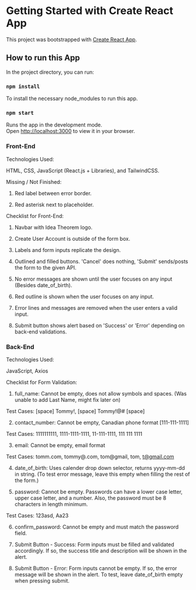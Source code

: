# Getting Started with Create React App

This project was bootstrapped with [Create React App](https://github.com/facebook/create-react-app).

## How to run this App

In the project directory, you can run:

### `npm install`

To install the necessary node_modules to run this app.

### `npm start`

Runs the app in the development mode.\
Open [http://localhost:3000](http://localhost:3000) to view it in your browser.

### Front-End

Technologies Used:

HTML, CSS, JavaScript (React.js + Libraries), and TailwindCSS.

Missing / Not Finished:

1. Red label between error border. 

2. Red asterisk next to placeholder.

Checklist for Front-End:

1. Navbar with Idea Theorem logo.

2. Create User Account is outside of the form box.

3. Labels and form inputs replicate the design.

4. Outlined and filled buttons. 'Cancel' does nothing, 'Submit' sends/posts the form to the given API.

5. No error messages are shown until the user focuses on any input (Besides date_of_birth). 

6. Red outline is shown when the user focuses on any input.

7. Error lines and messages are removed when the user enters a valid input.

8. Submit button shows alert based on 'Success' or 'Error' depending on back-end validations.

### Back-End

Technologies Used:

JavaScript, Axios

Checklist for Form Validation:

1. full_name: Cannot be empty, does not allow symbols and spaces. (Was unable to add Last Name, might fix later on)

Test Cases: [space] Tommy!, [space] Tommy!@# [space]

2. contact_number: Cannot be empty, Canadian phone format [111-111-1111]

Test Cases: 1111111111, 1111-1111-1111, 11-111-1111, 111 111 1111

3. email: Cannot be empty, email format

Test Cases: tomm.com, tommy@.com, tom@gmail, tom, t@gmail.com

4. date_of_birth: Uses calender drop down selector, returns yyyy-mm-dd in string. (To test error message, leave this empty when filling the rest of the form.)

5. password: Cannot be empty. Passwords can have a lower case letter, upper case letter, and a number. Also, the password must be 8 characters in length minimum.

Test Cases: 123asd, Aa23

6. confirm_password: Cannot be empty and must match the password field.

7. Submit Button - Success: Form inputs must be filled and validated accordingly. If so, the success title and description will be shown in the alert.

8. Submit Button - Error: Form inputs cannot be empty. If so, the error message will be shown in the alert. To test, leave date_of_birth empty when pressing submit.
